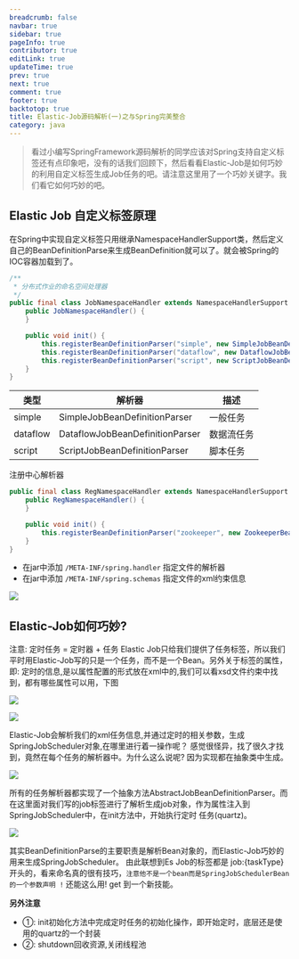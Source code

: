 ```yaml
---
breadcrumb: false
navbar: true
sidebar: true
pageInfo: true
contributor: true
editLink: true
updateTime: true
prev: true
next: true
comment: true
footer: true
backtotop: true
title: Elastic-Job源码解析(一)之与Spring完美整合
category: java
---
```


> 看过小编写SpringFramework源码解析的同学应该对Spring支持自定义标签还有点印象吧，没有的话我们回顾下，然后看看Elastic-Job是如何巧妙的利用自定义标签生成Job任务的吧。请注意这里用了一个巧妙关键字。我们看它如何巧妙的吧。


## Elastic Job 自定义标签原理

在Spring中实现自定义标签只用继承NamespaceHandlerSupport类，然后定义自己的BeanDefinitionParse来生成BeanDefinition就可以了。就会被Spring的IOC容器加载到了。

```java 
/**
 * 分布式作业的命名空间处理器
 */
public final class JobNamespaceHandler extends NamespaceHandlerSupport {
    public JobNamespaceHandler() {
    }

    public void init() {
        this.registerBeanDefinitionParser("simple", new SimpleJobBeanDefinitionParser());
        this.registerBeanDefinitionParser("dataflow", new DataflowJobBeanDefinitionParser());
        this.registerBeanDefinitionParser("script", new ScriptJobBeanDefinitionParser());
    }
}
```

|类型|解析器  |描述|
|--|--|--|
|simple  |SimpleJobBeanDefinitionParser  | 一般任务|
| dataflow | DataflowJobBeanDefinitionParser |数据流任务 |
|script  |ScriptJobBeanDefinitionParser  | 脚本任务|

注册中心解析器

```java 
public final class RegNamespaceHandler extends NamespaceHandlerSupport {
    public RegNamespaceHandler() {
    }

    public void init() {
        this.registerBeanDefinitionParser("zookeeper", new ZookeeperBeanDefinitionParser());
    }
}
```

- 在jar中添加 `/META-INF/spring.handler` 指定文件的解析器
- 在jar中添加 `/META-INF/spring.schemas` 指定文件的xml约束信息

![](https://img.springlearn.cn/blog/ded053e68c5fbedda0c82581c80fba2c.png)

## Elastic-Job如何巧妙?

注意: 定时任务 = 定时器 + 任务
Elastic Job只给我们提供了任务标签，所以我们平时用Elastic-Job写的只是一个任务，而不是一个Bean。另外关于标签的属性，即: 定时的信息,是以属性配置的形式放在xml中的,我们可以看xsd文件约束中找到，都有哪些属性可以用，下图

![](https://img.springlearn.cn/blog/297f09f2a289942949fb4bfe30722dc0.png)

![](https://img.springlearn.cn/blog/c426616c1337a7ba39da1d2171cb07fd.png)

Elastic-Job会解析我们的xml任务信息,并通过定时的相关参数，生成SpringJobScheduler对象,在哪里进行着一操作呢？
感觉很怪异，找了很久才找到，竟然在每个任务的解析器中。为什么这么说呢? 因为实现都在抽象类中生成。

![](https://img.springlearn.cn/blog/d046d029692e7b204f56dc023609ca39.png)

所有的任务解析器都实现了一个抽象方法AbstractJobBeanDefinitionParser。而在这里面对我们写的job标签进行了解析生成job对象，作为属性注入到SpringJobScheduler中，在init方法中，开始执行定时 任务(quartz)。

![](https://img.springlearn.cn/blog/7c71ed058225816bcd38f1de71836f5f.png)

其实BeanDefinitionParse的主要职责是解析Bean对象的，而Elastic-Job巧妙的用来生成SpringJobScheduler。
由此联想到Es Job的标签都是 job:{taskType}开头的，看来命名真的很有技巧，`注意他不是一个bean而是SpringJobSchedulerBean的一个参数声明 !` 还能这么用! get 到一个新技能。

**另外注意**

- ①: init初始化方法中完成定时任务的初始化操作，即开始定时，底层还是使用的quartz的一个封装
- ②: shutdown回收资源,关闭线程池
